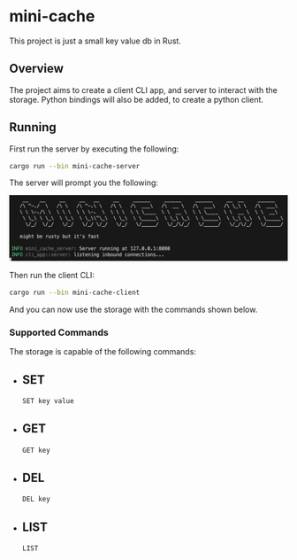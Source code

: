 # mini-cache

This project is just a small key value db in Rust.


## Overview 

The project aims to create a client CLI app, and server to interact with the storage.
Python bindings will also be added, to create a python client.

## Running

First run the server by executing the following:
```bash
cargo run --bin mini-cache-server  
```
The server will prompt you the following:

![alt text](./img/server-presentation.png)

Then run the client CLI:
```bash
cargo run --bin mini-cache-client  
```
And you can now use the storage with the commands shown below.

### Supported Commands

The storage is capable of the following commands:

- SET
    - 
    ```bash
    SET key value
    ```
- GET 
    -
    ```bash
    GET key 
    ```
- DEL
     -
    ```bash
    DEL key 
    ```
- LIST 
     -
    ``` bash
    LIST
    ```